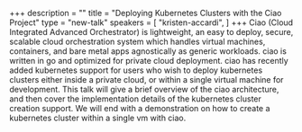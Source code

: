 +++
description = ""
title = "Deploying Kubernetes Clusters with the Ciao Project"
type = "new-talk"
speakers = [
        "kristen-accardi",
]
+++
Ciao (Cloud Integrated Advanced Orchestrator) is lightweight, an easy to deploy, secure, scalable cloud orchestration system which handles virtual machines, containers, and bare metal apps agnostically as generic workloads. ciao is written in go and optimized for private cloud deployment. ciao has recently added kubernetes support for users who wish to deploy kubernetes clusters either inside a private cloud, or within a single virtual machine for development. This talk will give a brief overview of the ciao architecture, and then cover the implementation details of the kubernetes cluster creation support. We will end with a demonstration on how to create a kubernetes cluster within a single vm with ciao.